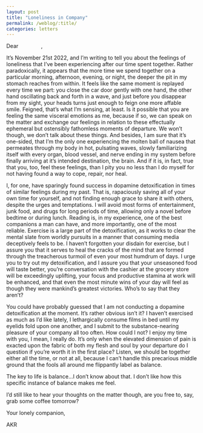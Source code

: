 ```yaml
---
layout: post
title: "Loneliness in Company"
permalink: /weblog/:title/
categories: letters
---
```

Dear &emsp;&emsp;&emsp;&emsp;,
<br>

It’s November 21st 2022, and I’m writing to tell you about the feelings of loneliness that I’ve been experiencing after our time spent together. Rather paradoxically, it appears that the more time we spend together on a particular morning, afternoon, evening, or night, the deeper the pit in my stomach reaches from within. It feels like the same moment is replayed every time we part: you close the car door gently with one hand, the other hand oscillating back and forth in a wave, and just before you disappear from my sight, your heads turns just enough to feign one more affable smile. Feigned, that’s what I’m sensing, at least. Is it possible that you are feeling the same visceral emotions as me, because if so, we can speak on the matter and exchange our feelings in relation to these effectually ephemeral but ostensibly fathomless moments of departure. We won’t though, we don’t talk about these things. And besides, I am sure that it’s one-sided, that I’m the only one experiencing the molten ball of nausea that permeates through my body in hot, pulsating waves, slowly familiarizing itself with every organ, blood vessel, and nerve ending in my system before finally arriving at it’s intended destination, the brain. And if it is, in fact, true that you, too, feel these feelings, than I pity you no less than I do myself for not having found a way to cope, repair, nor heal.

I, for one, have sparingly found success in dopamine detoxification in times of similar feelings during my past. That is, rapaciously saving all of your own time for yourself, and not finding enough grace to share it with others, despite the urges and temptations. I will avoid most forms of entertainment, junk food, and  drugs for long periods of time, allowing only a novel before bedtime or during lunch. Reading is, in my experience, one of the best companions a man can have, and more importantly, one of the most reliable. Exercise is a large part of the detoxification, as it works to clear the mental slate from worldly pursuits in a manner that consuming media deceptively feels to be. I haven’t forgotten your disdain for exercise, but I assure you that it serves to heal the cracks of the mind that are formed through the treacherous turmoil of even your most humdrum of days. I urge you to try out my detoxification, and I assure you that your unseasoned food will taste better, you’re conversation with the cashier at the grocery store will be exceedingly uplifting, your focus and productive stamina at work will be enhanced, and that even the most minute wins of your day will feel as though they were mankind’s greatest victories. Who’s to say that they aren’t?

You could have probably guessed that I am not conducting a dopamine detoxification at the moment. It’s rather obvious isn’t it? I haven’t exercised as much as I’d like lately, I lethargically consume films in bed until my eyelids fold upon one another, and I submit to the substance-nearing pleasure of your company all too often. How could I not? I enjoy my time with you, I mean, I really do. It’s only when the elevated dimension of pain is exacted upon the fabric of both my flesh and soul by your departure do I question if you’re worth it in the first place? Listen, we should be together either all the time, or not at all, because I can’t handle this precarious middle ground that the fools all around me flippantly label as balance.

The key to life is balance…I don’t know about that. I don’t like how this specific instance of balance makes me feel.

I’d still like to hear your thoughts on the matter though, are you free to, say, grab some coffee tomorrow?

Your lonely companion,

AKR